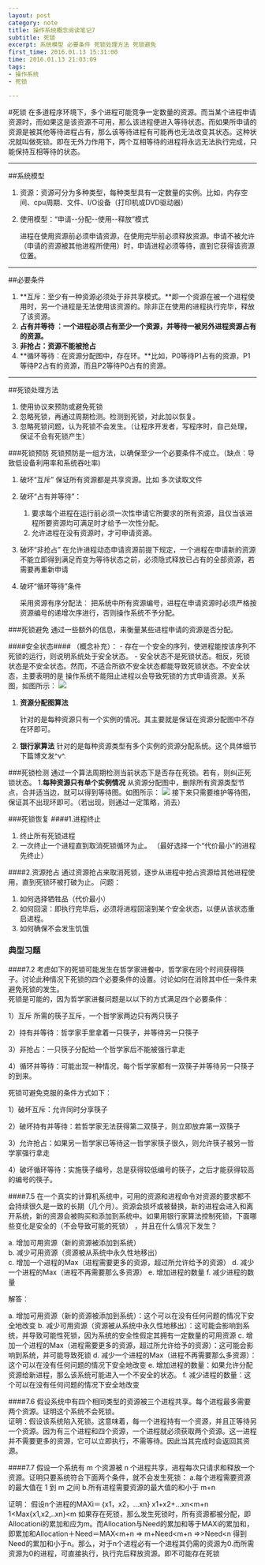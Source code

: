 ```yaml
---
layout: post
category: note
title: 操作系统概念阅读笔记7
subtitle: 死锁
excerpt: 系统模型 必要条件 死锁处理方法 死锁避免 
first_time: 2016.01.13 15:31:00
time: 2016.01.13 21:03:09
tags:
- 操作系统
- 死锁

---
```



#死锁
在多道程序环境下，多个进程可能竞争一定数量的资源。而当某个进程申请资源时，而如果这是该资源不可用，那么该进程便进入等待状态。而如果所申请的资源是被其他等待进程占有，那么该等待进程有可能再也无法改变其状态。这种状况就叫做死锁。即在无外力作用下，两个互相等待的进程将永远无法执行完成，只能保持互相等待的状态。


----
##系统模型
1. 资源：资源可分为多种类型，每种类型具有一定数量的实例。比如，内存空间、cpu周期、文件、I/O设备（打印机或DVD驱动器）
2. 使用模型：“申请--分配--使用--释放”模式 
	
	进程在使用资源前必须申请资源，在使用完毕前必须释放资源。申请不被允许（申请的资源被其他进程所使用）时，申请进程必须等待，直到它获得该资源位置。

---
##必要条件
1. **互斥：至少有一种资源必须处于非共享模式。**即一个资源在被一个进程使用时，另一个进程是无法使用该资源的。除非正在使用的进程执行完毕，释放了该资源。
2. **占有并等待	：一个进程必须占有至少一个资源，并等待一被另外进程资源占有的资源。**
3. **非抢占：资源不能被抢占**
4. **循环等待：在资源分配图中，存在环。**比如，P0等待P1占有的资源，P1等待P2占有的资源，而且P2等待P0占有的资源。

----
##死锁处理方法
1. 使用协议来预防或避免死锁
2. 忽略死锁，再通过周期检测。检测到死锁，对此加以恢复。
3. 忽略死锁问题，认为死锁不会发生。（让程序开发者，写程序时，自己处理，保证不会有死锁产生）

###死锁预防
死锁预防是一组方法，以确保至少一个必要条件不成立。（缺点：导致低设备利用率和系统吞吐率)

1. 破坏“互斥” 
	保证所有资源都是共享资源。比如 多次读取文件
2. 破坏“占有并等待”：
	1. 要求每个进程在运行前必须一次性申请它所要求的所有资源，且仅当该进程所要资源均可满足时才给予一次性分配。 
	2. 允许进程在没有资源时，才可申请资源。
3. 破坏“非抢占”
 	在允许进程动态申请资源前提下规定，一个进程在申请新的资源不能立即得到满足而变为等待状态之前，必须隐式释放已占有的全部资源，若需要再重新申请 
 	
4. 破坏“循环等待”条件 
	
	采用资源有序分配法： 
	把系统中所有资源编号，进程在申请资源时必须严格按资源编号的递增次序进行，否则操作系统不予分配。 


###死锁避免
通过一些额外的信息，来衡量某些进程申请的资源是否分配。
	
####安全状态####
（概念补充）：
	- 存在一个安全的序列，使进程能按该序列不死锁的运行，则说明系统处于安全状态。
	- 安全状态不是死锁状态。相反，死锁状态是不安全状态。然而，不适合所欲不安全状态都能导致死锁状态。不安全状态，主要表明的是 操作系统不能阻止进程以会导致死锁的方式申请资源。关系图，如图所示：
	![](http://i.imgur.com/piMWby3.png)
	
1. **资源分配图算法**
	
	针对的是每种资源只有一个实例的情况。其主要就是保证在资源分配图中不存在环即可。
2. **银行家算法** 
	针对的是每种资源类型有多个实例的资源分配系统。这个具体细节 下篇博文发^v^.


###死锁检测
通过一个算法周期检测当前状态下是否存在死锁。若有，则纠正死锁状态。
1.**每种资源只有单个实例情况** 从资源分配图中，删除所有资源类型节点，合并适当边，就可以得到等待图。如图所示：
![](http://i.imgur.com/MpZn1vD.png)
接下来只需要维护等待图，保证其不出现环即可。（若出现，则通过一定策略，消去）

###死锁恢复
####1.进程终止

1. 终止所有死锁进程
2. 一次终止一个进程直到取消死锁循环为止。 （最好选择一个“代价最小”的进程先终止）

####2.资源抢占
通过资源抢占来取消死锁，逐步从进程中抢占资源给其他进程使用，直到死锁环被打破为止。
问题：

1. 如何选择牺牲品（代价最小）
2. 如何回滚：即执行完毕后，必须将进程回滚到某个安全状态，以便从该状态重启进程。
3. 如何确保不会发生饥饿

### 典型习题

####7.2 
考虑如下的死锁可能发生在哲学家进餐中，哲学家在同个时间获得筷子。讨论此种情况下死锁的四个必要条件的设置。讨论如何在消除其中任一条件来避免死锁的发生。  
死锁是可能的，因为哲学家进餐问题是以以下的方式满足四个必要条件：

1）互斥  所需的筷子互斥，一个哲学家两边只有两只筷子

2）持有并等待：哲学家手里拿着一只筷子，并等待另一只筷子

3）非抢占：一只筷子分配给一个哲学家后不能被强行拿走

4）循环并等待：可能出现一种情况，每个哲学家都有一双筷子并等待另一只筷子的到来。

死锁可避免克服的条件方式如下：

1）破坏互斥：允许同时分享筷子

2）破坏持有并等待：若哲学家无法获得第二双筷子，则立即放弃第一双筷子

3）允许抢占：如果另一哲学家已等待这一哲学家筷子很久，则允许筷子被另一哲学家强行拿走

4）破坏循环等待：实施筷子编号，总是获得较低编号的筷子，之后才能获得较高的编号的筷子。

####7.5
在一个真实的计算机系统中，可用的资源和进程命令对资源的要求都不会持续很久是一致的长期（几个月）。资源会损坏或被替换，新的进程会进入和离开系统，新的资源会被购买和添加到系统中。如果用银行家算法控制死锁，下面哪些变化是安全的（不会导致可能的死锁） ，并且在什么情况下发生？ 

a.  增加可用资源（新的资源被添加到系统）  
b. 减少可用资源（资源被从系统中永久性地移出）  
c. 增加一个进程的Max（进程需要更多的资源，超过所允许给予的资源） d. 减少一个进程的Max（进程不再需要那么多资源） 
e. 增加进程的数量 
f. 减少进程的数量  

解答：

a. 增加可用资源（新的资源被添加到系统）：这个可以在没有任何问题的情况下安全地改变 
b. 减少可用资源（资源被从系统中永久性地移出）：这可能会影响到系统，并导致可能性死锁，因为系统的安全性假定其拥有一定数量的可用资源 
c. 增加一个进程的Max（进程需要更多的资源，超过所允许给予的资源）：这可能会影响到系统，并可能导致死锁 
d. 减少一个进程的Max（进程不再需要那么多资源）：这个可以在没有任何问题的情况下安全地改变 
e. 增加进程的数量：如果允许分配资源给新进程，那么该系统可能进入一个不安全的状态。 
f. 减少进程的数量：这个可以在没有任何问题的情况下安全地改变

####7.6
假设系统中有四个相同类型的资源被三个进程共享。每个进程最多需要两个资源。证明这个系统不会死锁。  
证明：假设该系统陷入死锁。这意味着，每一个进程持有一个资源，并且正等待另一个资源。因为有三个进程和四个资源，一个进程就必须获取两个资源。这一进程并不需要更多的资源，它可以立即执行，不需等待。因此当其完成时会返回其资源。

####7.7
假设一个系统有 m 个资源被 n 个进程共享，进程每次只请求和释放一个资源。证明只要系统符合下面两个条件，就不会发生死锁：  a.每个进程需要资源的最大值在 1 到 m 之间 b.所有进程需要资源的最大值的和小于 m+n 

证明：
假设n个进程的MAXi＝｛x1，x2，...xn}
x1+x2+...xn<m+n
1<Max{x1,x2,..xn}<m
如果存在死锁，那么发生死锁时，所有资源都被分配，即Allocationi的累加和应为m。而Allocation与Need的累加和等于MAXi的累加和，即累加和Allocation＋Need＝MAX<m+n => m+Need<m+n =>>Need<n
得到Need的累加和小于n。那么，对于n个进程必有一个进程其仍需的资源为0.而所需资源为0的进程，可直接执行，执行完后释放资源。即不可能存在死锁
